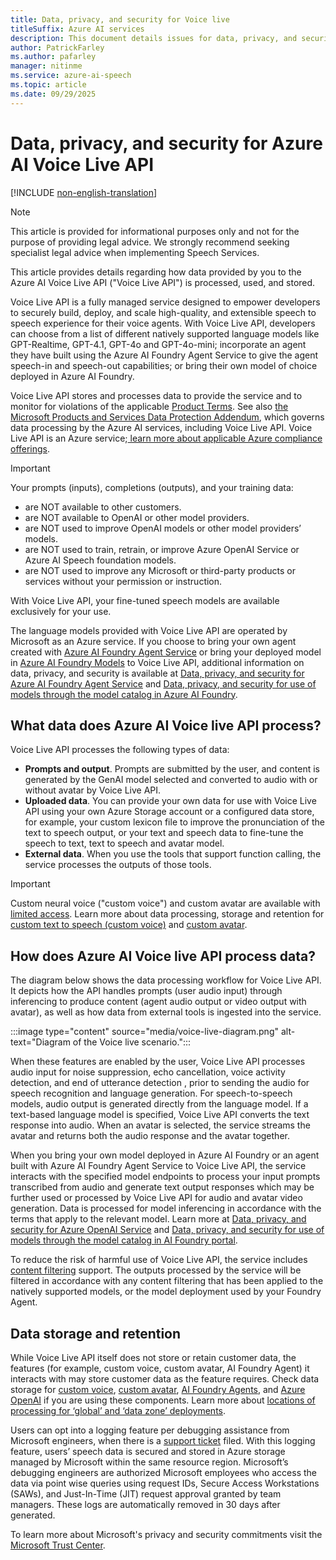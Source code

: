 ```yaml
---
title: Data, privacy, and security for Voice live
titleSuffix: Azure AI services
description: This document details issues for data, privacy, and security for Voice live.
author: PatrickFarley
ms.author: pafarley
manager: nitinme
ms.service: azure-ai-speech
ms.topic: article
ms.date: 09/29/2025
---
```


# Data, privacy, and security for Azure AI Voice Live API

[!INCLUDE [non-english-translation](../../includes/non-english-translation.md)]

> [!NOTE]
> This article is provided for informational purposes only and not for the purpose of providing legal advice. We strongly recommend seeking specialist legal advice when implementing Speech Services.

This article provides details regarding how data provided by you to the Azure AI Voice Live API ("Voice Live API") is processed, used, and stored.  

Voice Live API is a fully managed service designed to empower developers to securely build, deploy, and scale high-quality, and extensible speech to speech experience for their voice agents. With Voice Live API, developers can choose from a list of different natively supported language models like GPT-Realtime, GPT-4.1, GPT-4o and GPT-4o-mini; incorporate an agent they have built using the Azure AI Foundry Agent Service to give the agent speech-in and speech-out capabilities; or bring their own model of choice deployed in Azure AI Foundry. 

Voice Live API stores and processes data to provide the service and to monitor for violations of the applicable [Product Terms](https://www.microsoft.com/licensing/terms/). See also [the Microsoft Products and Services Data Protection Addendum](https://aka.ms/DPA), which governs data processing by the Azure AI services, including Voice Live API. Voice Live API is an Azure service;[ learn more about applicable Azure compliance offerings](/compliance/regulatory/offering-home). 

> [!IMPORTANT]
> Your prompts (inputs), completions (outputs), and your training data: 
>
> - are NOT available to other customers. 
> - are NOT available to OpenAI or other model providers. 
> - are NOT used to improve OpenAI models or other model providers’ models. 
> - are NOT used to train, retrain, or improve Azure OpenAI Service or Azure AI Speech foundation models. 
> - are NOT used to improve any Microsoft or third-party products or services without your permission or instruction. 
>
> With Voice Live API, your fine-tuned speech models are available exclusively for your use.

The language models provided with Voice Live API are operated by Microsoft as an Azure service. If you choose to bring your own agent created with [Azure AI Foundry Agent Service](/azure/ai-foundry/agents/overview) or bring your deployed model in [Azure AI Foundry Models](/azure/ai-foundry/concepts/foundry-models-overview) to Voice Live API, additional information on data, privacy, and security is available at [Data, privacy, and security for Azure AI Foundry Agent Service](https://learn.microsoft.com/azure/ai-foundry/responsible-ai/agents/data-privacy-security) and [Data, privacy, and security for use of models through the model catalog in Azure AI Foundry](/azure/ai-foundry/how-to/concept-data-privacy).

## What data does Azure AI Voice live API process?

Voice Live API processes the following types of data: 

- **Prompts and output**. Prompts are submitted by the user, and content is generated by the GenAI model selected and converted to audio with or without avatar by Voice Live API. 
- **Uploaded data**. You can provide your own data for use with Voice Live API using your own Azure Storage account or a configured data store, for example, your custom lexicon file to improve the pronunciation of the text to speech output, or your text and speech data to fine-tune the speech to text, text to speech and avatar model.  
- **External data**. When you use the tools that support function calling, the service processes the outputs of those tools. 

> [!IMPORTANT]
> Custom neural voice ("custom voice") and custom avatar are available with [limited access](/azure/ai-foundry/responsible-ai/speech-service/text-to-speech/limited-access?tabs=cnv). Learn more about data processing, storage and retention for [custom text to speech (custom voice)](https://learn.microsoft.com/azure/ai-foundry/responsible-ai/speech-service/text-to-speech/data-privacy-security?tabs=custom-neural-voice#recorded-acknowledgement-statement-verification) and [custom avatar](/azure/ai-foundry/responsible-ai/speech-service/text-to-speech/data-privacy-security?tabs=custom-avatar#video-acknowledgement-statement-verification).  

## How does Azure AI Voice live API process data?

The diagram below shows the data processing workflow for Voice Live API. It depicts how the API handles prompts (user audio input) through inferencing to produce content (agent audio output or video output with avatar), as well as how data from external tools is ingested into the service.

:::image type="content" source="media/voice-live-diagram.png" alt-text="Diagram of the Voice live scenario.":::

When these features are enabled by the user, Voice Live API processes audio input for noise suppression, echo cancellation, voice activity detection, and end of utterance detection , prior to sending the audio for speech recognition and language generation. For speech-to-speech models, audio output is generated directly from the language model. If a text-based language model is specified, Voice Live API converts the text response into audio. When an avatar is selected, the service streams the avatar and returns both the audio response and the avatar together.   

When you bring your own model deployed in Azure AI Foundry or an agent built with Azure AI Foundry Agent Service to Voice Live API, the service interacts with the specified model endpoints to process your input prompts transcribed from audio and generate text output responses which may be further used or processed by Voice Live API for audio and avatar video generation. Data is processed for model inferencing in accordance with the terms that apply to the relevant model. Learn more at [Data, privacy, and security for Azure OpenAI Service](/azure/ai-foundry/responsible-ai/openai/data-privacy) and [Data, privacy, and security for use of models through the model catalog in AI Foundry portal](/azure/ai-studio/how-to/concept-data-privacy).

To reduce the risk of harmful use of Voice Live API, the service includes [content filtering](/azure/ai-foundry/openai/concepts/content-filter) support. The outputs processed by the service will be filtered in accordance with any content filtering that has been applied to the natively supported models, or the model deployment used by your Foundry Agent. 


## Data storage and retention  

While Voice Live API itself does not store or retain customer data, the features (for example, custom voice, custom avatar, AI Foundry Agent) it interacts with may store customer data as the feature requires. Check data storage for [custom voice](/azure/ai-foundry/responsible-ai/speech-service/text-to-speech/data-privacy-security?tabs=custom-neural-voice#data-storage-and-retention), [custom avatar](/azure/ai-foundry/responsible-ai/speech-service/text-to-speech/data-privacy-security?tabs=custom-avatar#data-storage-and-retention), [AI Foundry Agents](/azure/ai-foundry/responsible-ai/agents/data-privacy-security#data-storage-for-azure-ai-agent-service-features), and [Azure OpenAI](/azure/ai-foundry/responsible-ai/openai/data-privacy?tabs=azure-portal#data-storage-for-azure-openai-service-features) if you are using these components. Learn more about [locations of processing for ‘global’ and ‘data zone’ deployments](/azure/ai-foundry/responsible-ai/openai/data-privacy?tabs=azure-portal#understanding-location-of-processing-for-global-and-data-zone-deployment-types).  

Users can opt into a logging feature per debugging assistance from Microsoft engineers, when there is a [support ticket](/azure/ai-services/cognitive-services-support-options?context=%2Fazure%2Fai-services%2Fspeech-service%2Fcontext%2Fcontext#create-an-azure-support-request) filed. With this logging feature, users’ speech data is secured and stored in Azure storage managed by Microsoft within the same resource region. Microsoft’s debugging engineers are authorized Microsoft employees who access the data via point wise queries using request IDs, Secure Access Workstations (SAWs), and Just-In-Time (JIT) request approval granted by team managers. These logs are automatically removed in 30 days after generated.  

To learn more about Microsoft's privacy and security commitments visit the [Microsoft Trust Center](https://www.microsoft.com/TrustCenter/CloudServices/Azure/default.aspx). 